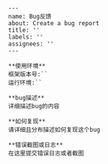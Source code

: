 ```
---
name: Bug反馈
about: Create a bug report
title: ''
labels: ''
assignees: ''
---
```

```
**使用环境**
框架版本号:``
运行环境:``
```

```
**bug描述**
详细描述bug的内容
```

```
**如何复现**
请详细且分布描述如何复现这个bug
```

```
**错误截图或日志**
在这里提交错误日志或者截图
```